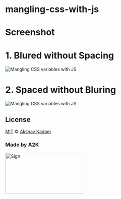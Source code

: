 # mangling-css-with-js

# Screenshot

# 1. Blured without Spacing

![Mangling CSS variables with JS](http://imgur.com/9ykPP3y.png)

# 2. Spaced without Bluring

![Mangling CSS variables with JS](http://imgur.com/vJX1cyS.png)

## License

[MIT](LICENSE.md) © [Akshay Kadam](https://github.com/deadcoder0904)

### Made by A2K

<img src="http://imgur.com/jfmA33n.png" alt="Sign" width=250 height=130 />

